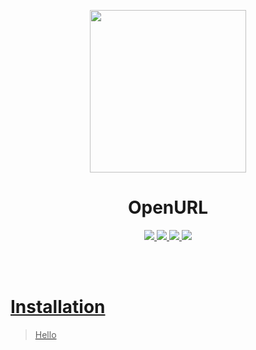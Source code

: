 <p align="center">
  <img src="https://img.icons8.com/cute-clipart/512/google-sheets.png" width="250" height="260">
</p>

<h1 align="center">OpenURL</h1>

<p align="center">

  <a href="https://github.com/WillDev12">
    <img src="https://img.shields.io/github/followers/WillDev12?color=success&label=Follow%20My%20Github&logo=GitHub&style=for-the-badge">
    
  <a href="https://github.com/WillDev12/OpenURL">
    <img src="https://img.shields.io/github/forks/WillDev12/OpenURL?style=for-the-badge">
    
  <a href="https://github.com/WillDev12/OpenURL">
    <img src="https://img.shields.io/github/watchers/WillDev12/OpenURL?style=for-the-badge">
  
  <a href="https://github.com/WillDev12/OpenURL/stragazers">
    <img src="https://img.shields.io/github/stars/WillDev12/OpenURL?style=for-the-badge">
   
</p><br><br>
    
<h1>Installation</h1>
    
> Hello
